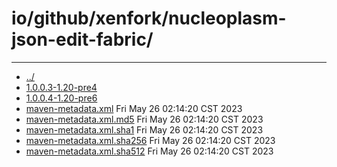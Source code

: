 # io/github/xenfork/nucleoplasm-json-edit-fabric/

---
- [../](../index.md)
- [1.0.0.3-1.20-pre4](1.0.0.3-1.20-pre4/index.md)
- [1.0.0.4-1.20-pre6](1.0.0.4-1.20-pre6/index.md)
- [maven-metadata.xml](maven-metadata.xml) Fri May 26 02:14:20 CST 2023
- [maven-metadata.xml.md5](maven-metadata.xml.md5) Fri May 26 02:14:20 CST 2023
- [maven-metadata.xml.sha1](maven-metadata.xml.sha1) Fri May 26 02:14:20 CST 2023
- [maven-metadata.xml.sha256](maven-metadata.xml.sha256) Fri May 26 02:14:20 CST 2023
- [maven-metadata.xml.sha512](maven-metadata.xml.sha512) Fri May 26 02:14:20 CST 2023
